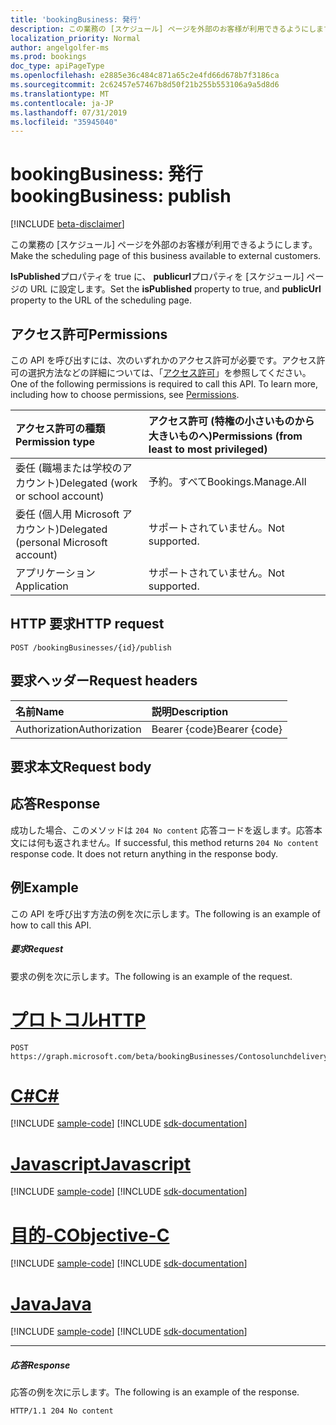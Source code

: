 ```yaml
---
title: 'bookingBusiness: 発行'
description: この業務の [スケジュール] ページを外部のお客様が利用できるようにします。
localization_priority: Normal
author: angelgolfer-ms
ms.prod: bookings
doc_type: apiPageType
ms.openlocfilehash: e2885e36c484c871a65c2e4fd66d678b7f3186ca
ms.sourcegitcommit: 2c62457e57467b8d50f21b255b553106a9a5d8d6
ms.translationtype: MT
ms.contentlocale: ja-JP
ms.lasthandoff: 07/31/2019
ms.locfileid: "35945040"
---
```

# <a name="bookingbusiness-publish"></a><span data-ttu-id="4647e-103">bookingBusiness: 発行</span><span class="sxs-lookup"><span data-stu-id="4647e-103">bookingBusiness: publish</span></span>

 [!INCLUDE [beta-disclaimer](../../includes/beta-disclaimer.md)]

<span data-ttu-id="4647e-104">この業務の [スケジュール] ページを外部のお客様が利用できるようにします。</span><span class="sxs-lookup"><span data-stu-id="4647e-104">Make the scheduling page of this business available to external customers.</span></span>

<span data-ttu-id="4647e-105">**IsPublished**プロパティを true に、 **publicurl**プロパティを [スケジュール] ページの URL に設定します。</span><span class="sxs-lookup"><span data-stu-id="4647e-105">Set the **isPublished** property to true, and **publicUrl** property to the URL of the scheduling page.</span></span>

## <a name="permissions"></a><span data-ttu-id="4647e-106">アクセス許可</span><span class="sxs-lookup"><span data-stu-id="4647e-106">Permissions</span></span>
<span data-ttu-id="4647e-p101">この API を呼び出すには、次のいずれかのアクセス許可が必要です。アクセス許可の選択方法などの詳細については、「[アクセス許可](/graph/permissions-reference)」を参照してください。</span><span class="sxs-lookup"><span data-stu-id="4647e-p101">One of the following permissions is required to call this API. To learn more, including how to choose permissions, see [Permissions](/graph/permissions-reference).</span></span>

|<span data-ttu-id="4647e-109">アクセス許可の種類</span><span class="sxs-lookup"><span data-stu-id="4647e-109">Permission type</span></span>      | <span data-ttu-id="4647e-110">アクセス許可 (特権の小さいものから大きいものへ)</span><span class="sxs-lookup"><span data-stu-id="4647e-110">Permissions (from least to most privileged)</span></span>              |
|:--------------------|:---------------------------------------------------------|
|<span data-ttu-id="4647e-111">委任 (職場または学校のアカウント)</span><span class="sxs-lookup"><span data-stu-id="4647e-111">Delegated (work or school account)</span></span> |  <span data-ttu-id="4647e-112">予約。すべて</span><span class="sxs-lookup"><span data-stu-id="4647e-112">Bookings.Manage.All</span></span>   |
|<span data-ttu-id="4647e-113">委任 (個人用 Microsoft アカウント)</span><span class="sxs-lookup"><span data-stu-id="4647e-113">Delegated (personal Microsoft account)</span></span> | <span data-ttu-id="4647e-114">サポートされていません。</span><span class="sxs-lookup"><span data-stu-id="4647e-114">Not supported.</span></span>   |
|<span data-ttu-id="4647e-115">アプリケーション</span><span class="sxs-lookup"><span data-stu-id="4647e-115">Application</span></span> | <span data-ttu-id="4647e-116">サポートされていません。</span><span class="sxs-lookup"><span data-stu-id="4647e-116">Not supported.</span></span>  |

## <a name="http-request"></a><span data-ttu-id="4647e-117">HTTP 要求</span><span class="sxs-lookup"><span data-stu-id="4647e-117">HTTP request</span></span>
<!-- { "blockType": "ignored" } -->
```http
POST /bookingBusinesses/{id}/publish

```
## <a name="request-headers"></a><span data-ttu-id="4647e-118">要求ヘッダー</span><span class="sxs-lookup"><span data-stu-id="4647e-118">Request headers</span></span>
| <span data-ttu-id="4647e-119">名前</span><span class="sxs-lookup"><span data-stu-id="4647e-119">Name</span></span>       | <span data-ttu-id="4647e-120">説明</span><span class="sxs-lookup"><span data-stu-id="4647e-120">Description</span></span>|
|:---------------|:----------|
| <span data-ttu-id="4647e-121">Authorization</span><span class="sxs-lookup"><span data-stu-id="4647e-121">Authorization</span></span>  | <span data-ttu-id="4647e-122">Bearer {code}</span><span class="sxs-lookup"><span data-stu-id="4647e-122">Bearer {code}</span></span>|

## <a name="request-body"></a><span data-ttu-id="4647e-123">要求本文</span><span class="sxs-lookup"><span data-stu-id="4647e-123">Request body</span></span>

## <a name="response"></a><span data-ttu-id="4647e-124">応答</span><span class="sxs-lookup"><span data-stu-id="4647e-124">Response</span></span>
<span data-ttu-id="4647e-p102">成功した場合、このメソッドは `204 No content` 応答コードを返します。応答本文には何も返されません。</span><span class="sxs-lookup"><span data-stu-id="4647e-p102">If successful, this method returns `204 No content` response code. It does not return anything in the response body.</span></span>

## <a name="example"></a><span data-ttu-id="4647e-127">例</span><span class="sxs-lookup"><span data-stu-id="4647e-127">Example</span></span>
<span data-ttu-id="4647e-128">この API を呼び出す方法の例を次に示します。</span><span class="sxs-lookup"><span data-stu-id="4647e-128">The following is an example of how to call this API.</span></span>
##### <a name="request"></a><span data-ttu-id="4647e-129">要求</span><span class="sxs-lookup"><span data-stu-id="4647e-129">Request</span></span>
<span data-ttu-id="4647e-130">要求の例を次に示します。</span><span class="sxs-lookup"><span data-stu-id="4647e-130">The following is an example of the request.</span></span>

# <a name="httptabhttp"></a>[<span data-ttu-id="4647e-131">プロトコル</span><span class="sxs-lookup"><span data-stu-id="4647e-131">HTTP</span></span>](#tab/http)
<!-- {
  "blockType": "request",
  "name": "bookingbusiness_publish"
}-->
```http
POST https://graph.microsoft.com/beta/bookingBusinesses/Contosolunchdelivery@M365B489948.onmicrosoft.com/publish
```
# <a name="ctabcsharp"></a>[<span data-ttu-id="4647e-132">C#</span><span class="sxs-lookup"><span data-stu-id="4647e-132">C#</span></span>](#tab/csharp)
[!INCLUDE [sample-code](../includes/snippets/csharp/bookingbusiness-publish-csharp-snippets.md)]
[!INCLUDE [sdk-documentation](../includes/snippets/snippets-sdk-documentation-link.md)]

# <a name="javascripttabjavascript"></a>[<span data-ttu-id="4647e-133">Javascript</span><span class="sxs-lookup"><span data-stu-id="4647e-133">Javascript</span></span>](#tab/javascript)
[!INCLUDE [sample-code](../includes/snippets/javascript/bookingbusiness-publish-javascript-snippets.md)]
[!INCLUDE [sdk-documentation](../includes/snippets/snippets-sdk-documentation-link.md)]

# <a name="objective-ctabobjc"></a>[<span data-ttu-id="4647e-134">目的-C</span><span class="sxs-lookup"><span data-stu-id="4647e-134">Objective-C</span></span>](#tab/objc)
[!INCLUDE [sample-code](../includes/snippets/objc/bookingbusiness-publish-objc-snippets.md)]
[!INCLUDE [sdk-documentation](../includes/snippets/snippets-sdk-documentation-link.md)]

# <a name="javatabjava"></a>[<span data-ttu-id="4647e-135">Java</span><span class="sxs-lookup"><span data-stu-id="4647e-135">Java</span></span>](#tab/java)
[!INCLUDE [sample-code](../includes/snippets/java/bookingbusiness-publish-java-snippets.md)]
[!INCLUDE [sdk-documentation](../includes/snippets/snippets-sdk-documentation-link.md)]

---


##### <a name="response"></a><span data-ttu-id="4647e-136">応答</span><span class="sxs-lookup"><span data-stu-id="4647e-136">Response</span></span>
<span data-ttu-id="4647e-137">応答の例を次に示します。</span><span class="sxs-lookup"><span data-stu-id="4647e-137">The following is an example of the response.</span></span>
<!-- {
  "blockType": "response",
  "truncated": true,
  "@odata.type": "microsoft.graph.None"
} -->
```http
HTTP/1.1 204 No content
```

<!-- uuid: 8fcb5dbc-d5aa-4681-8e31-b001d5168d79
2015-10-25 14:57:30 UTC -->
<!--
{
  "type": "#page.annotation",
  "description": "bookingBusiness: publish",
  "keywords": "",
  "section": "documentation",
  "tocPath": "",
  "suppressions": [
  ]
}
-->
